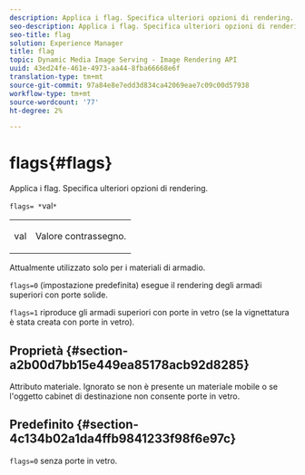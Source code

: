 ```yaml
---
description: Applica i flag. Specifica ulteriori opzioni di rendering.
seo-description: Applica i flag. Specifica ulteriori opzioni di rendering.
seo-title: flag
solution: Experience Manager
title: flag
topic: Dynamic Media Image Serving - Image Rendering API
uuid: 43ed24fe-461e-4973-aa44-8fba66668e6f
translation-type: tm+mt
source-git-commit: 97a84e8e7edd3d834ca42069eae7c09c00d57938
workflow-type: tm+mt
source-wordcount: '77'
ht-degree: 2%

---
```



# flags{#flags}

Applica i flag. Specifica ulteriori opzioni di rendering.

`flags= *`val`*`

<table id="simpletable_00B21BD9E47E4D2FB0042CB507431916"> 
 <tr class="strow"> 
  <td class="stentry"> <p><span class="varname"> val</span> </p> </td> 
  <td class="stentry"> <p>Valore contrassegno. </p></td> 
 </tr> 
</table>

Attualmente utilizzato solo per i materiali di armadio.

`flags=0` (impostazione predefinita) esegue il rendering degli armadi superiori con porte solide.

`flags=1` riproduce gli armadi superiori con porte in vetro (se la vignettatura è stata creata con porte in vetro).

## Proprietà {#section-a2b00d7bb15e449ea85178acb92d8285}

Attributo materiale. Ignorato se non è presente un materiale mobile o se l&#39;oggetto cabinet di destinazione non consente porte in vetro.

## Predefinito {#section-4c134b02a1da4ffb9841233f98f6e97c}

`flags=0` senza porte in vetro.
